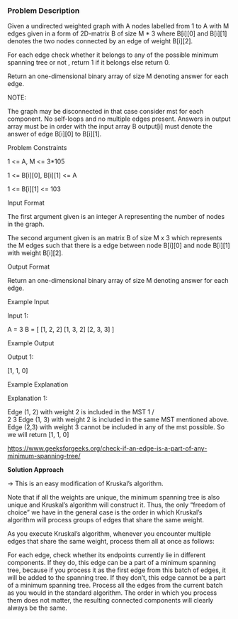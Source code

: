 ### Problem Description

Given a undirected weighted graph with A nodes labelled from 1 to A with M edges given in a form of 2D-matrix B of size M * 3 where B[i][0] and B[i][1] denotes the two nodes connected by an edge of weight B[i][2].

For each edge check whether it belongs to any of the possible minimum spanning tree or not , return 1 if it belongs else return 0.

Return an one-dimensional binary array of size M denoting answer for each edge.

NOTE:

The graph may be disconnected in that case consider mst for each component.
No self-loops and no multiple edges present.
Answers in output array must be in order with the input array B output[i] must denote the answer of edge B[i][0] to B[i][1].


Problem Constraints

1 <= A, M <= 3*105

1 <= B[i][0], B[i][1] <= A

1 <= B[i][1] <= 103



Input Format

The first argument given is an integer A representing the number of nodes in the graph.

The second argument given is an matrix B of size M x 3 which represents the M edges such that there is a edge between node B[i][0] and node B[i][1] with weight B[i][2].



Output Format

Return an one-dimensional binary array of size M denoting answer for each edge.



Example Input

Input 1:

 A = 3
 B = [ [1, 2, 2]
       [1, 3, 2]
       [2, 3, 3]
     ]


Example Output

Output 1:

 [1, 1, 0]


Example Explanation

Explanation 1:

 Edge (1, 2) with weight 2 is included in the MST           1
                                                          /   \
                                                         2     3
 Edge (1, 3) with weight 2 is included in the same MST mentioned above.
 Edge (2,3) with weight 3 cannot be included in any of the mst possible.
 So we will return [1, 1, 0]
 
 https://www.geeksforgeeks.org/check-if-an-edge-is-a-part-of-any-minimum-spanning-tree/
 
 **Solution Approach**
 
 -> This is an easy modification of Kruskal’s algorithm.

Note that if all the weights are unique, the minimum spanning tree is also unique and Kruskal’s algorithm will construct it. 
Thus, the only “freedom of choice” we have in the general case is the order in which Kruskal’s algorithm will process groups of edges that 
share the same weight.

As you execute Kruskal’s algorithm, whenever you encounter multiple edges that share the same weight, process them all at once as follows:

For each edge, check whether its endpoints currently lie in different components.
If they do, this edge can be a part of a minimum spanning tree, because if you process it as the first edge from this batch of edges, 
it will be added to the spanning tree.
If they don’t, this edge cannot be a part of a minimum spanning tree.
Process all the edges from the current batch as you would in the standard algorithm. The order in which you process them does not matter, 
the resulting connected components will clearly always be the same.
